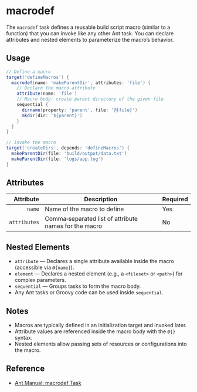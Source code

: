 # macrodef

The `macrodef` task defines a reusable build script macro (similar to a function) that you can invoke like any other Ant task. You can declare attributes and nested elements to parameterize the macro’s behavior.

## Usage

```groovy
// Define a macro
target('defineMacros') {
  macrodef(name: 'makeParentDir', attributes: 'file') {
    // Declare the macro attribute
    attribute(name: 'file')
    // Macro body: create parent directory of the given file
    sequential {
      dirname(property: 'parent', file: '@{file}')
      mkdir(dir: '${parent}')
    }
  }
}

// Invoke the macro
target('createDirs', depends: 'defineMacros') {
  makeParentDir(file: 'build/output/data.txt')
  makeParentDir(file: 'logs/app.log')
}
```

## Attributes

| Attribute    | Description                                                | Required |
|-------------:|------------------------------------------------------------|----------|
|       `name` | Name of the macro to define                                | Yes      |
| `attributes` | Comma‑separated list of attribute names for the macro      | No       |

## Nested Elements

- `attribute` — Declares a single attribute available inside the macro (accessible via `@{name}`).
- `element` — Declares a nested element (e.g., a `<fileset>` or `<path>`) for complex parameters.
- `sequential` — Groups tasks to form the macro body.
- Any Ant tasks or Groovy code can be used inside `sequential`.

## Notes

- Macros are typically defined in an initialization target and invoked later.
- Attribute values are referenced inside the macro body with the `@{}` syntax.
- Nested elements allow passing sets of resources or configurations into the macro.

## Reference

- [Ant Manual: macrodef Task](https://ant.apache.org/manual/Tasks/macrodef.html)
